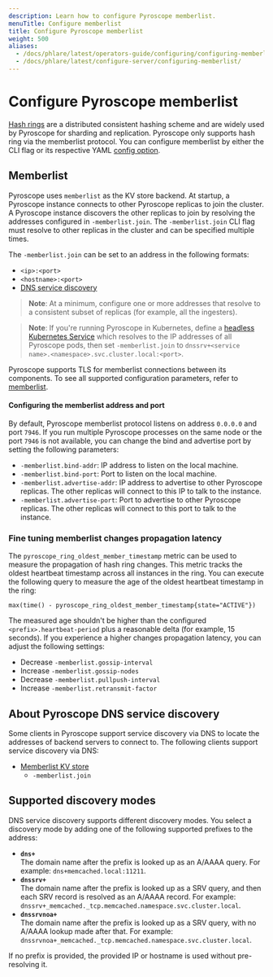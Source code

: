 ```yaml
---
description: Learn how to configure Pyroscope memberlist.
menuTitle: Configure memberlist
title: Configure Pyroscope memberlist
weight: 500
aliases:
  - /docs/phlare/latest/operators-guide/configuring/configuring-memberlist/
  - /docs/phlare/latest/configure-server/configuring-memberlist/
---
```


# Configure Pyroscope memberlist

[Hash rings](../../reference-pyroscope-architecture/hash-ring/) are a distributed consistent hashing scheme and are widely used by Pyroscope for sharding and replication.
Pyroscope only supports hash ring via the memberlist protocol.
You can configure memberlist by either the CLI flag or its respective YAML [config option](../reference-configuration-parameters/#memberlist).

## Memberlist

Pyroscope uses `memberlist` as the KV store backend.
At startup, a Pyroscope instance connects to other Pyroscope replicas to join the cluster.
A Pyroscope instance discovers the other replicas to join by resolving the addresses configured in `-memberlist.join`.
The `-memberlist.join` CLI flag must resolve to other replicas in the cluster and can be specified multiple times.

The `-memberlist.join` can be set to an address in the following formats:

- `<ip>:<port>`
- `<hostname>:<port>`
- [DNS service discovery](#supported-discovery-modes)

> **Note**: At a minimum, configure one or more addresses that resolve to a consistent subset of replicas (for example, all the ingesters).

> **Note**: If you're running Pyroscope in Kubernetes, define a [headless Kubernetes Service](https://kubernetes.io/docs/concepts/services-networking/service/#headless-services) which resolves to the IP addresses of all Pyroscope pods, then set `-memberlist.join` to `dnssrv+<service name>.<namespace>.svc.cluster.local:<port>`.

Pyroscope supports TLS for memberlist connections between its components.
To see all supported configuration parameters, refer to [memberlist](../reference-configuration-parameters/#memberlist).

#### Configuring the memberlist address and port

By default, Pyroscope memberlist protocol listens on address `0.0.0.0` and port `7946`.
If you run multiple Pyroscope processes on the same node or the port `7946` is not available, you can change the bind and advertise port by setting the following parameters:

- `-memberlist.bind-addr`: IP address to listen on the local machine.
- `-memberlist.bind-port`: Port to listen on the local machine.
- `-memberlist.advertise-addr`: IP address to advertise to other Pyroscope replicas. The other replicas will connect to this IP to talk to the instance.
- `-memberlist.advertise-port`: Port to advertise to other Pyroscope replicas. The other replicas will connect to this port to talk to the instance.

### Fine tuning memberlist changes propagation latency

The `pyroscope_ring_oldest_member_timestamp` metric can be used to measure the propagation of hash ring changes.
This metric tracks the oldest heartbeat timestamp across all instances in the ring.
You can execute the following query to measure the age of the oldest heartbeat timestamp in the ring:

```promql
max(time() - pyroscope_ring_oldest_member_timestamp{state="ACTIVE"})
```

The measured age shouldn't be higher than the configured `<prefix>.heartbeat-period` plus a reasonable delta (for example, 15 seconds).
If you experience a higher changes propagation latency, you can adjust the following settings:

- Decrease `-memberlist.gossip-interval`
- Increase `-memberlist.gossip-nodes`
- Decrease `-memberlist.pullpush-interval`
- Increase `-memberlist.retransmit-factor`

## About Pyroscope DNS service discovery

Some clients in Pyroscope support service discovery via DNS to locate the addresses of backend servers to connect to. The following clients support service discovery via DNS:

- [Memberlist KV store](../reference-configuration-parameters/#memberlist)
  - `-memberlist.join`

## Supported discovery modes

DNS service discovery supports different discovery modes.
You select a discovery mode by adding one of the following supported prefixes to the address:

- **`dns+`**<br />
  The domain name after the prefix is looked up as an A/AAAA query. For example: `dns+memcached.local:11211`.
- **`dnssrv+`**<br />
  The domain name after the prefix is looked up as a SRV query, and then each SRV record is resolved as an A/AAAA record. For example: `dnssrv+_memcached._tcp.memcached.namespace.svc.cluster.local`.
- **`dnssrvnoa+`**<br />
  The domain name after the prefix is looked up as a SRV query, with no A/AAAA lookup made after that. For example: `dnssrvnoa+_memcached._tcp.memcached.namespace.svc.cluster.local`.

If no prefix is provided, the provided IP or hostname is used without pre-resolving it.
